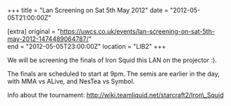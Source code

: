 +++
title = "Lan Screening on Sat 5th May 2012"
date = "2012-05-05T21:00:00Z"

[extra]
original = "https://uwcs.co.uk/events/lan-screening-on-sat-5th-may-2012-1474489064787/"    
end = "2012-05-05T23:00:00Z"
location = "LIB2"
+++

We will be screening the finals of Iron Squid this LAN on the projector :).

The finals are scheduled to start at 9pm. The semis are earlier in the day, with MMA vs ALive, and NesTea vs Symbol.

Info about the tournament: http://wiki.teamliquid.net/starcraft2/Iron\_Squid

